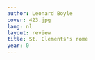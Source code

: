 ```yaml
---
author: Leonard Boyle
cover: 423.jpg
lang: nl
layout: review
title: St. Clements's rome
year: 0
---
```

